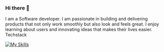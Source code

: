 ### Hi there 👋
I am a Software developer. I am passionate in building and delivering products that not only work smoothly but also look and feels great. I enjoy learning about users and innovating ideas that makes their lives easier. <br>
Techstack

[![My Skills](https://skillicons.dev/icons?i=aws,gcp,azure,react,nodejs,kotlin,figma,vue,css,electron,express,figma,github,idea,php,mongodb,ai,xd,devto,bootstrap&perline=4)](https://skillicons.dev)

